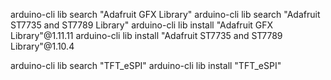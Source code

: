 arduino-cli lib search "Adafruit GFX Library"
arduino-cli lib search "Adafruit ST7735 and ST7789 Library"
arduino-cli lib install "Adafruit GFX Library"@1.11.11
arduino-cli lib install "Adafruit ST7735 and ST7789 Library"@1.10.4

arduino-cli lib search "TFT_eSPI"
arduino-cli lib install "TFT_eSPI"
